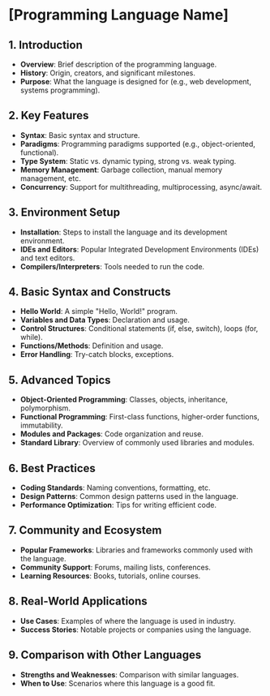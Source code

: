 # **[Programming Language Name]**

## **1. Introduction**
- **Overview**: Brief description of the programming language.
- **History**: Origin, creators, and significant milestones.
- **Purpose**: What the language is designed for (e.g., web development, systems programming).

## **2. Key Features**
- **Syntax**: Basic syntax and structure.
- **Paradigms**: Programming paradigms supported (e.g., object-oriented, functional).
- **Type System**: Static vs. dynamic typing, strong vs. weak typing.
- **Memory Management**: Garbage collection, manual memory management, etc.
- **Concurrency**: Support for multithreading, multiprocessing, async/await.

## **3. Environment Setup**
- **Installation**: Steps to install the language and its development environment.
- **IDEs and Editors**: Popular Integrated Development Environments (IDEs) and text editors.
- **Compilers/Interpreters**: Tools needed to run the code.

## **4. Basic Syntax and Constructs**
- **Hello World**: A simple "Hello, World!" program.
- **Variables and Data Types**: Declaration and usage.
- **Control Structures**: Conditional statements (if, else, switch), loops (for, while).
- **Functions/Methods**: Definition and usage.
- **Error Handling**: Try-catch blocks, exceptions.

## **5. Advanced Topics**
- **Object-Oriented Programming**: Classes, objects, inheritance, polymorphism.
- **Functional Programming**: First-class functions, higher-order functions, immutability.
- **Modules and Packages**: Code organization and reuse.
- **Standard Library**: Overview of commonly used libraries and modules.

## **6. Best Practices**
- **Coding Standards**: Naming conventions, formatting, etc.
- **Design Patterns**: Common design patterns used in the language.
- **Performance Optimization**: Tips for writing efficient code.

## **7. Community and Ecosystem**
- **Popular Frameworks**: Libraries and frameworks commonly used with the language.
- **Community Support**: Forums, mailing lists, conferences.
- **Learning Resources**: Books, tutorials, online courses.

## **8. Real-World Applications**
- **Use Cases**: Examples of where the language is used in industry.
- **Success Stories**: Notable projects or companies using the language.

## **9. Comparison with Other Languages**
- **Strengths and Weaknesses**: Comparison with similar languages.
- **When to Use**: Scenarios where this language is a good fit.
